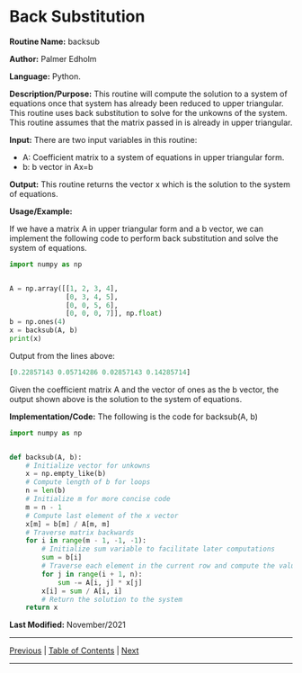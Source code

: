 # Back Substitution

**Routine Name:** backsub

**Author:** Palmer Edholm

**Language:** Python.

**Description/Purpose:** This routine will compute the solution to a system of equations once that system has already
been reduced to upper triangular. This routine uses back substitution to solve for the unkowns of the system. This routine
assumes that the matrix passed in is already in upper triangular.

**Input:** There are two input variables in this routine:

* A: Coefficient matrix to a system of equations in upper triangular form.
* b: b vector in Ax=b

**Output:** This routine returns the vector x which is the solution to the system of equations.

**Usage/Example:**

If we have a matrix A in upper triangular form and a b vector, we can implement the following code to perform back substitution
and solve the system of equations.
```python
import numpy as np


A = np.array([[1, 2, 3, 4],
              [0, 3, 4, 5],
              [0, 0, 5, 6],
              [0, 0, 0, 7]], np.float)
b = np.ones(4)
x = backsub(A, b)
print(x)
```
Output from the lines above:
```python
[0.22857143 0.05714286 0.02857143 0.14285714]
```
Given the coefficient matrix A and the vector of ones as the b vector, the output shown above is the solution to the system
of equations. 

**Implementation/Code:** The following is the code for backsub(A, b)
```python
import numpy as np


def backsub(A, b):
    # Initialize vector for unkowns
    x = np.empty_like(b)
    # Compute length of b for loops
    n = len(b)
    # Initialize m for more concise code
    m = n - 1
    # Compute last element of the x vector
    x[m] = b[m] / A[m, m]
    # Traverse matrix backwards
    for i in range(m - 1, -1, -1):
        # Initialize sum variable to facilitate later computations
        sum = b[i]
        # Traverse each element in the current row and compute the value of the unkown associated with that row
        for j in range(i + 1, n):
            sum -= A[i, j] * x[j]
        x[i] = sum / A[i, i]
        # Return the solution to the system
    return x
```
**Last Modified:** November/2021

<hr>

[Previous](roots.md)
| [Table of Contents](toc/manual_toc.md)
| [Next](frwrdsub.md)

<hr>

